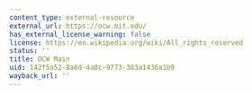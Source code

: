 ```yaml
---
content_type: external-resource
external_url: https://ocw.mit.edu/
has_external_license_warning: false
license: https://en.wikipedia.org/wiki/All_rights_reserved
status: ''
title: OCW Main
uid: 142f5a52-8a6d-4a8c-9773-383a1436a1b9
wayback_url: ''
---
```

